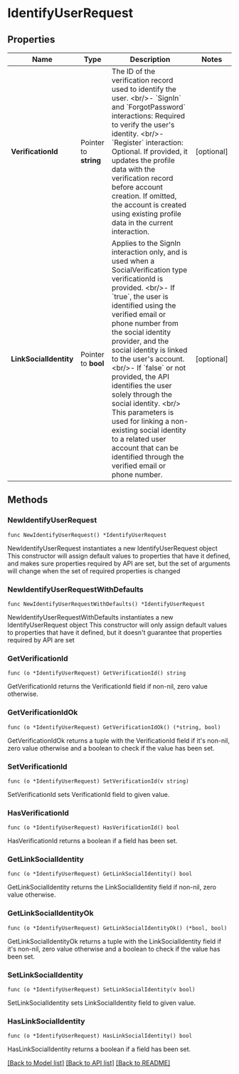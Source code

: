 # IdentifyUserRequest

## Properties

Name | Type | Description | Notes
------------ | ------------- | ------------- | -------------
**VerificationId** | Pointer to **string** | The ID of the verification record used to identify the user. &lt;br/&gt;- &#x60;SignIn&#x60; and &#x60;ForgotPassword&#x60; interactions: Required to verify the user&#39;s identity. &lt;br/&gt;- &#x60;Register&#x60; interaction: Optional. If provided, it updates the profile data with the verification record before account creation. If omitted, the account is created using existing profile data in the current interaction. | [optional] 
**LinkSocialIdentity** | Pointer to **bool** | Applies to the SignIn interaction only, and is used when a SocialVerification type verificationId is provided. &lt;br/&gt;- If &#x60;true&#x60;, the user is identified using the verified email or phone number from the social identity provider, and the social identity is linked to the user&#39;s account. &lt;br/&gt;- If &#x60;false&#x60; or not provided, the API identifies the user solely through the social identity. &lt;br/&gt; This parameters is used for linking a non-existing social identity to a related user account that can be identified through the verified email or phone number. | [optional] 

## Methods

### NewIdentifyUserRequest

`func NewIdentifyUserRequest() *IdentifyUserRequest`

NewIdentifyUserRequest instantiates a new IdentifyUserRequest object
This constructor will assign default values to properties that have it defined,
and makes sure properties required by API are set, but the set of arguments
will change when the set of required properties is changed

### NewIdentifyUserRequestWithDefaults

`func NewIdentifyUserRequestWithDefaults() *IdentifyUserRequest`

NewIdentifyUserRequestWithDefaults instantiates a new IdentifyUserRequest object
This constructor will only assign default values to properties that have it defined,
but it doesn't guarantee that properties required by API are set

### GetVerificationId

`func (o *IdentifyUserRequest) GetVerificationId() string`

GetVerificationId returns the VerificationId field if non-nil, zero value otherwise.

### GetVerificationIdOk

`func (o *IdentifyUserRequest) GetVerificationIdOk() (*string, bool)`

GetVerificationIdOk returns a tuple with the VerificationId field if it's non-nil, zero value otherwise
and a boolean to check if the value has been set.

### SetVerificationId

`func (o *IdentifyUserRequest) SetVerificationId(v string)`

SetVerificationId sets VerificationId field to given value.

### HasVerificationId

`func (o *IdentifyUserRequest) HasVerificationId() bool`

HasVerificationId returns a boolean if a field has been set.

### GetLinkSocialIdentity

`func (o *IdentifyUserRequest) GetLinkSocialIdentity() bool`

GetLinkSocialIdentity returns the LinkSocialIdentity field if non-nil, zero value otherwise.

### GetLinkSocialIdentityOk

`func (o *IdentifyUserRequest) GetLinkSocialIdentityOk() (*bool, bool)`

GetLinkSocialIdentityOk returns a tuple with the LinkSocialIdentity field if it's non-nil, zero value otherwise
and a boolean to check if the value has been set.

### SetLinkSocialIdentity

`func (o *IdentifyUserRequest) SetLinkSocialIdentity(v bool)`

SetLinkSocialIdentity sets LinkSocialIdentity field to given value.

### HasLinkSocialIdentity

`func (o *IdentifyUserRequest) HasLinkSocialIdentity() bool`

HasLinkSocialIdentity returns a boolean if a field has been set.


[[Back to Model list]](../README.md#documentation-for-models) [[Back to API list]](../README.md#documentation-for-api-endpoints) [[Back to README]](../README.md)


